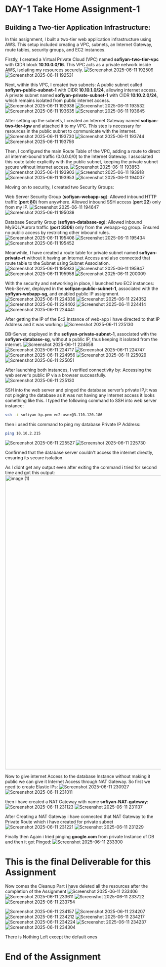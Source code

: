 # DAY-1 Take Home Assignment-1

  ## **Building a Two-tier Application Infrastructure:**

In this assignment, I built a two-tier web application infrastructure using AWS. This setup included creating a VPC, subnets, an Internet Gateway, route tables, security groups, and EC2 instances.

Firstly, I created a Virtual Private Cloud (VPC) named **sofiyan-two-tier-vpc** with CIDR block **10.10.0.0/16**. This VPC acts as a private network inside AWS, isolating my resources securely.
![Screenshot 2025-06-11 192509](https://github.com/user-attachments/assets/41e3b2f0-f0ec-4f04-b05b-669d814b36dc)
![Screenshot 2025-06-11 192531](https://github.com/user-attachments/assets/2d2a5563-89c2-460f-913e-a04a9718895b)

Next, within this VPC, I created two subnets:
A public subnet called **sofiyan-public-subnet-1** with CIDR **10.10.1.0/24**, allowing internet access.
A private subnet named **sofiyan-private-subnet-1** with CIDR **10.10.2.0/24**, which remains isolated from public internet access.
![Screenshot 2025-06-11 192938](https://github.com/user-attachments/assets/420f48ef-831e-4aac-b906-b3e3c18dd0f0)
![Screenshot 2025-06-11 193532](https://github.com/user-attachments/assets/c311ee52-570b-4ba1-9921-ea9077104372)
![Screenshot 2025-06-11 193635](https://github.com/user-attachments/assets/f5d3433a-40bb-4e57-a795-0ed1901a06d8)
![Screenshot 2025-06-11 193645](https://github.com/user-attachments/assets/5f0e659f-b6df-4f62-ab06-19b8ace5b446)

After setting up the subnets, I created an Internet Gateway named **sofiyan-two-tier-igw** and attached it to my VPC. This step is necessary for resources in the public subnet to communicate with the internet.
![Screenshot 2025-06-11 193730](https://github.com/user-attachments/assets/6d56a0d1-e2c4-41dc-9cde-61b6df09df21)
![Screenshot 2025-06-11 193744](https://github.com/user-attachments/assets/79910267-004f-4687-a2fd-7157d9f69a97)
![Screenshot 2025-06-11 193756](https://github.com/user-attachments/assets/f4ac67fb-43c5-4c25-8af7-90d869ffc55c)

Then, I configured the main Route Table of the VPC, adding a route to direct all internet-bound traffic (0.0.0.0/0) to the Internet Gateway. I associated this route table explicitly with the public subnet, keeping the private subnet secure without internet access.
![Screenshot 2025-06-11 193853](https://github.com/user-attachments/assets/fabe17d6-f0b0-4b63-be17-3990eb5de767)
![Screenshot 2025-06-11 193903](https://github.com/user-attachments/assets/eafb8565-1789-46c8-adad-90f18822f4d4)
![Screenshot 2025-06-11 193918](https://github.com/user-attachments/assets/fc82a3ba-e000-4c3e-a47d-2ae2193d748a)
![Screenshot 2025-06-11 193953](https://github.com/user-attachments/assets/aa5cac2c-cbaa-4c09-9c51-effe58bc7816)
![Screenshot 2025-06-11 194007](https://github.com/user-attachments/assets/c2332522-927f-4981-8bf4-182464ca78ef)

Moving on to security, I created two Security Groups:

Web Server Security Group (**sofiyan-webapp-sg**):
Allowed inbound HTTP traffic (**port 80**) from anywhere.
Allowed inbound SSH access (**port 22**) only from my IP.
![Screenshot 2025-06-11 194647](https://github.com/user-attachments/assets/5dda8f78-f14b-4cc5-b999-00874eb644e9)
![Screenshot 2025-06-11 195039](https://github.com/user-attachments/assets/f9f1d06d-a835-42e0-8880-c042238b31a5)

Database Security Group (**sofiyan-database-sg**):
Allowed inbound MySQL/Aurora traffic (**port 3306**) only from the webapp-sg group.
Ensured no public access by restricting other inbound rules.
![Screenshot 2025-06-11 195408](https://github.com/user-attachments/assets/1cca6ea7-cae9-430e-9ef6-de7f40205e5b)
![Screenshot 2025-06-11 195434](https://github.com/user-attachments/assets/d1d90c08-6395-4d22-9fc2-3d692dd2218c)
![Screenshot 2025-06-11 195452](https://github.com/user-attachments/assets/5e310cf2-8178-4c0f-92e4-4bd865097e48)

Meanwhile, I have created a route table for private subnet named **sofiyan-private-rt** without it having an Internet Access and also connected that route table to the Subnet using Subnet Association.
![Screenshot 2025-06-11 195933](https://github.com/user-attachments/assets/e1bd7afb-f2ad-4db6-a470-07f1dd8dece7)
![Screenshot 2025-06-11 195947](https://github.com/user-attachments/assets/ca5d7236-e191-47fb-b519-2dadd36421e6)
![Screenshot 2025-06-11 195958](https://github.com/user-attachments/assets/b5554eb4-6744-4a2d-986f-6c3bb18cc3ae)
![Screenshot 2025-06-11 200009](https://github.com/user-attachments/assets/95356cd1-1c89-4059-86a5-2295dd894f14)

With the security and networking in place, I launched two EC2 instances:
Web-Server, deployed in the **sofiyan-public-subnet-1**, associated with the **sofiyan-webapp-sg**, and enabled public IP assignment.
![Screenshot 2025-06-11 224336](https://github.com/user-attachments/assets/6c65f0f3-6e6f-4719-9332-f0cd7d6757a7)
![Screenshot 2025-06-11 224352](https://github.com/user-attachments/assets/c6f93dff-a3e2-498e-bc8d-ff66f6c27bea)
![Screenshot 2025-06-11 224402](https://github.com/user-attachments/assets/629d8daa-f08a-47a6-9c22-44d4480758be)
![Screenshot 2025-06-11 224414](https://github.com/user-attachments/assets/7a68edb5-354f-4b54-a163-ee0af2372d31)
![Screenshot 2025-06-11 224441](https://github.com/user-attachments/assets/bb91b8ef-c7f5-4119-961a-fba2d34e865f)

After getting the IP of the Ec2 Instance of web-app i have directed to that IP Address and it was working:
![Screenshot 2025-06-11 225130](https://github.com/user-attachments/assets/ff01b06b-ca7d-448c-9485-f3f11edf0370)

DB-Server, deployed in the **sofiyan-private-subnet-1**, associated with the **sofiyan-database-sg**, without a public IP, thus keeping it isolated from the internet.
![Screenshot 2025-06-11 224658](https://github.com/user-attachments/assets/eed00241-4a19-4f6f-9c5e-40f52164bb33)
![Screenshot 2025-06-11 224717](https://github.com/user-attachments/assets/f636db7f-b925-40b6-bb20-136b6038ced6)
![Screenshot 2025-06-11 224747](https://github.com/user-attachments/assets/9f8e3759-b45e-436f-965b-50e15f826e4f)
![Screenshot 2025-06-11 224956](https://github.com/user-attachments/assets/c222f528-1d62-4b73-a63f-27ad9d472e40)
![Screenshot 2025-06-11 225029](https://github.com/user-attachments/assets/8506d8fd-1cf2-4bb9-b922-6305ea960f16)
![Screenshot 2025-06-11 225051](https://github.com/user-attachments/assets/44d0a0c1-e315-4df4-b031-3303c0c79519)

After launching both instances, I verified connectivity by:
Accessing the web server’s public IP via a browser successfully.
![Screenshot 2025-06-11 225130](https://github.com/user-attachments/assets/224d263b-a673-4cc4-837b-dcf8449ad9dc)

SSH into the web server and pinged the database server’s private IP,it was not pinging the database as it was not having any Internet access it looks something like this.
I typed the following command to SSH into web server instance:
```sh
ssh -i sofiyan-kp.pem ec2-user@3.110.120.186
```
then i used this command to ping my database Private IP Address:
```sh
ping 10.10.2.215
```
![Screenshot 2025-06-11 225527](https://github.com/user-attachments/assets/9cbbf0e6-366b-46ce-b9ba-9658977c7268)
![Screenshot 2025-06-11 225730](https://github.com/user-attachments/assets/8d219551-8ca5-49f1-a0e3-a5112cf8c32b)

Confirmed that the database server couldn't access the internet directly, ensuring its secure isolation.

As I didnt get any output even after exiting the command i tried for second time and got this output:
<img width="951" alt="image (1)" src="https://github.com/user-attachments/assets/b2fdc1c1-38cb-4fbb-b91b-d032e4b87475" />

Now to give internet Access to the database Instance without making it public we can give it Internet Access through NAT Gateway.
So first we need to create Elastic IPs:
![Screenshot 2025-06-11 230927](https://github.com/user-attachments/assets/846c7e45-5835-4dcf-a23a-74df442a4d63)
![Screenshot 2025-06-11 231011](https://github.com/user-attachments/assets/99441435-a296-4b45-8e39-aae35e677113)

then i have created a NAT Gateway with name **sofiyan-NAT-gateway**:
![Screenshot 2025-06-11 231123](https://github.com/user-attachments/assets/2c311bcd-2545-41bf-a5e4-088b4498cf61)
![Screenshot 2025-06-11 231137](https://github.com/user-attachments/assets/327a61bb-7795-4076-89ab-3ed30e990e36)

After Creating a NAT Gateway i have connected that NAT Gateway to the Private Route which i have created for private subnet
![Screenshot 2025-06-11 231221](https://github.com/user-attachments/assets/6a5164cf-69f9-455a-af3e-6b97e7b4e648)
![Screenshot 2025-06-11 231229](https://github.com/user-attachments/assets/1622b934-f9b2-4a58-a5b8-4dea53148523)

Finally then Again i tried pinging **google.com** from private Instance of DB and then it got Pinged:
![Screenshot 2025-06-11 233300](https://github.com/user-attachments/assets/004337f3-92fa-4c0c-8b01-a16ab72bd346)

# This is the final Deliverable for this Assignment


Now comes the Cleanup Part i have deleted all the resources after the completion of the Assignment
![Screenshot 2025-06-11 233406](https://github.com/user-attachments/assets/6ba666fe-c70b-4cc5-811a-fc171cbeefcf)
![Screenshot 2025-06-11 233611](https://github.com/user-attachments/assets/039d49fd-5bbc-43be-b6f0-87f147b97bdf)
![Screenshot 2025-06-11 233722](https://github.com/user-attachments/assets/0eef2464-397e-4fd8-88bc-a77bc9917765)
![Screenshot 2025-06-11 233754](https://github.com/user-attachments/assets/d7c092a0-ab72-4b2c-9764-6f6914a22853)

![Screenshot 2025-06-11 234157](https://github.com/user-attachments/assets/781e374f-7ef2-4944-bf77-5da98ac28b23)
![Screenshot 2025-06-11 234207](https://github.com/user-attachments/assets/8ec8dc61-b74e-421f-bf78-d43ee8a8376a)
![Screenshot 2025-06-11 234212](https://github.com/user-attachments/assets/01934dd7-f689-48b6-b87a-98765e304a27)
![Screenshot 2025-06-11 234217](https://github.com/user-attachments/assets/52e33238-f5c3-4924-8a83-41f93540fe69)
![Screenshot 2025-06-11 234224](https://github.com/user-attachments/assets/46e34112-f5f5-4bc9-b5cb-d8f6f460d6fc)
![Screenshot 2025-06-11 234237](https://github.com/user-attachments/assets/8cf22bb7-0e3a-4818-bfd3-97320d4988e2)
![Screenshot 2025-06-11 234304](https://github.com/user-attachments/assets/d6dfa658-643b-4f2a-8969-a8f68fc48f90)

There is Nothing Left except the default ones


# End of the Assignment








































